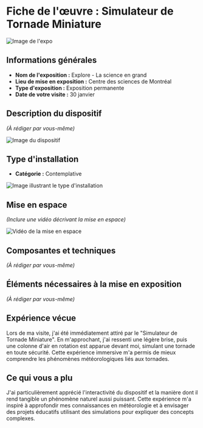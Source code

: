# Fiche de l'œuvre : Simulateur de Tornade Miniature

![Image de l'expo](...)

## Informations générales

- **Nom de l'exposition :** Explore - La science en grand
- **Lieu de mise en exposition :** Centre des sciences de Montréal
- **Type d'exposition :** Exposition permanente
- **Date de votre visite :** 30 janvier

## Description du dispositif

*(À rédiger par vous-même)*

![Image du dispositif](...)

## Type d'installation

- **Catégorie :** Contemplative

![Image illustrant le type d'installation](...)

## Mise en espace

*(Inclure une vidéo décrivant la mise en espace)*

![Vidéo de la mise en espace](...)

## Composantes et techniques

*(À rédiger par vous-même)*

## Éléments nécessaires à la mise en exposition

*(À rédiger par vous-même)*

## Expérience vécue

Lors de ma visite, j'ai été immédiatement attiré par le "Simulateur de Tornade Miniature". En m'approchant, j'ai ressenti une légère brise, puis une colonne d'air en rotation est apparue devant moi, simulant une tornade en toute sécurité. Cette expérience immersive m'a permis de mieux comprendre les phénomènes météorologiques liés aux tornades.

## Ce qui vous a plu

J'ai particulièrement apprécié l'interactivité du dispositif et la manière dont il rend tangible un phénomène naturel aussi puissant. Cette expérience m'a inspiré à approfondir mes connaissances en météorologie et à envisager des projets éducatifs utilisant des simulations pour expliquer des concepts complexes.
